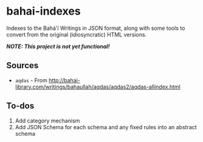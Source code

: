 # bahai-indexes

Indexes to the Bahá'í Writings in JSON format, along with some
tools to convert from the original (idiosyncratic) HTML versions.

***NOTE: This project is not yet functional!***

## Sources

- `aqdas` - From <http://bahai-library.com/writings/bahaullah/aqdas/aqdas2/aqdas-allindex.html>

## To-dos

1. Add category mechanism
1. Add JSON Schema for each schema and any fixed rules into an abstract schema
